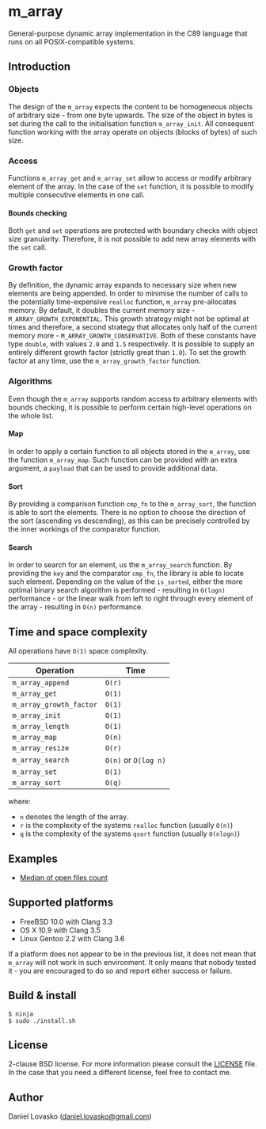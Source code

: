 # m_array
General-purpose dynamic array implementation in the C89 language that runs on
all POSIX-compatible systems.

## Introduction 
### Objects
The design of the `m_array` expects the content to be homogeneous objects of
arbitrary size - from one byte upwards. The size of the object in bytes is set
during the call to the initialisation function `m_array_init`. All consequent
function working with the array operate on objects (blocks of bytes) of such
size.

### Access
Functions `m_array_get` and `m_array_set` allow to access or modify arbitrary
element of the array. In the case of the `set` function, it is possible to
modify multiple consecutive elements in one call.

#### Bounds checking
Both `get` and `set` operations are protected with boundary checks with object
size granularity. Therefore, it is not possible to add new array elements with
the `set` call.

### Growth factor
By definition, the dynamic array expands to necessary size when new elements
are being appended. In order to minimise the number of calls to the potentially
time-expensive `realloc` function, `m_array` pre-allocates memory. By default,
it doubles the current memory size - `M_ARRAY_GROWTH_EXPONENTIAL`. This growth
strategy might not be optimal at times and therefore, a second strategy that
allocates only half of the current memory more - `M_ARRAY_GROWTH_CONSERVATIVE`.
Both of these constants have type `double`, with values `2.0` and `1.5`
respectively. It is possible to supply an entirely different growth factor
(strictly great than `1.0`). To set the growth factor at any time, use the
`m_array_growth_factor` function.

### Algorithms
Even though the `m_array` supports random access to arbitrary elements with
bounds checking, it is possible to perform certain high-level operations on the
whole list.

#### Map
In order to apply a certain function to all objects stored in the `m_array`,
use the function `m_array_map`. Such function can be provided with an extra
argument, a `payload` that can be used to provide additional data.

#### Sort
By providing a comparison function `cmp_fn` to the `m_array_sort`, the function
is able to sort the elements. There is no option to choose the direction of the
sort (ascending vs descending), as this can be precisely controlled by the
inner workings of the comparator function.

#### Search
In order to search for an element, us the `m_array_search` function. By
providing the `key` and the comparator `cmp_fn`, the library is able to locate
such element. Depending on the value of the `is_sorted`, either the more
optimal binary search algorithm is performed - resulting in `O(logn)`
performance - or the linear walk from left to right through every element of
the array - resulting in `O(n)` performance.

## Time and space complexity
All operations have `O(1)` space complexity.

| Operation               | Time                 |
|-------------------------|----------------------|
| `m_array_append`        | `O(r)`               |
| `m_array_get`           | `O(1)`               |
| `m_array_growth_factor` | `O(1)`               |
| `m_array_init`          | `O(1)`               |
| `m_array_length`        | `O(1)`               |
| `m_array_map`           | `O(n)`               |
| `m_array_resize`        | `O(r)`               |
| `m_array_search`        | `O(n)` or `O(log n)` |
| `m_array_set`           | `O(1)`               |
| `m_array_sort`          | `O(q)`               |

where:
 * `n` denotes the length of the array.
 * `r` is the complexity of the systems `realloc` function (usually `O(n)`)
 * `q` is the complexity of the systems `qsort` function (usually `O(nlogn)`)

## Examples
 * [Median of open files count](examples/openfiles.md)

## Supported platforms
 * FreeBSD 10.0 with Clang 3.3
 * OS X 10.9 with Clang 3.5
 * Linux Gentoo 2.2 with Clang 3.6

If a platform does not appear to be in the previous list, it does not mean that
`m_array` will not work in such environment. It only means that nobody tested
it - you are encouraged to do so and report either success or failure.

## Build & install
```
$ ninja
$ sudo ./install.sh
```

## License
2-clause BSD license. For more information please consult the
[LICENSE](LICENSE.md) file. In the case that you need a different license, feel
free to contact me.

## Author
Daniel Lovasko (daniel.lovasko@gmail.com)

